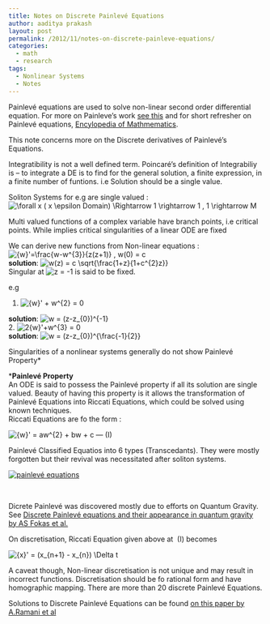 ```yaml
---
title: Notes on Discrete Painlevé Equations
author: aaditya prakash
layout: post
permalink: /2012/11/notes-on-discrete-painleve-equations/
categories:
  - math
  - research
tags:
  - Nonlinear Systems
  - Notes
---
```

Painlevé equations are used to solve non-linear second order differential equation. For more on Painleve&#8217;s work <a title="Painlevé's Works" href="http://www.math.h.kyoto-u.ac.jp/~takasaki/soliton-lab/chron/painleve.html" target="_blank">see this</a> and for short refresher on Painlevé equations, <a title="Painlevé's Equations" href="http://www.encyclopediaofmath.org/index.php/Painlev%C3%A9_equation" target="_blank">Encylopedia of Mathmematics</a>.

This note concerns more on the Discrete derivatives of Painlevé&#8217;s Equations.

Integratibility is not a well defined term. Poincaré&#8217;s definition of Integrabiliy is &#8211; to integrate a DE is to find for the general solution, a finite expression, in a finite number of funtions. i.e Solution should be a single value.

Soliton Systems for e.g are single valued :  
<img src='http://s0.wp.com/latex.php?latex=%5Cforall+x+%28+x+%5Cepsilon+Domain%29+%5CRightarrow+1+%5Crightarrow+1+%2C+1+%5Crightarrow+M+&#038;bg=ffffff&#038;fg=000000&#038;s=0' alt='\forall x ( x \epsilon Domain) \Rightarrow 1 \rightarrow 1 , 1 \rightarrow M ' title='\forall x ( x \epsilon Domain) \Rightarrow 1 \rightarrow 1 , 1 \rightarrow M ' class='latex' />

Multi valued functions of a complex variable have branch points, i.e critical points. While implies critical singularities of a linear ODE are fixed

We can derive new functions from Non-linear equations :  
<img src='http://s0.wp.com/latex.php?latex=%7Bw%7D%27%3D%5Cfrac%7Bw-w%5E%7B3%7D%7D%7Bz%28z%2B1%29%7D+%2C+w%280%29+%3D+c+&#038;bg=ffffff&#038;fg=000000&#038;s=0' alt='{w}&#039;=\frac{w-w^{3}}{z(z+1)} , w(0) = c ' title='{w}&#039;=\frac{w-w^{3}}{z(z+1)} , w(0) = c ' class='latex' />  
**solution**: <img src='http://s0.wp.com/latex.php?latex=w%28z%29+%3D+c+%5Csqrt%7B%5Cfrac%7B1%2Bz%7D%7B1%2Bc%5E%7B2%7Dz%7D%7D+&#038;bg=ffffff&#038;fg=000000&#038;s=0' alt='w(z) = c \sqrt{\frac{1+z}{1+c^{2}z}} ' title='w(z) = c \sqrt{\frac{1+z}{1+c^{2}z}} ' class='latex' />  
Singular at <img src='http://s0.wp.com/latex.php?latex=z+%3D+-1+&#038;bg=ffffff&#038;fg=000000&#038;s=0' alt='z = -1 ' title='z = -1 ' class='latex' /> is said to be fixed.

e.g  
1. <img src='http://s0.wp.com/latex.php?latex=%7Bw%7D%27+%2B+w%5E%7B2%7D+%3D+0+&#038;bg=ffffff&#038;fg=000000&#038;s=0' alt='{w}&#039; + w^{2} = 0 ' title='{w}&#039; + w^{2} = 0 ' class='latex' />  
**solution**: <img src='http://s0.wp.com/latex.php?latex=w+%3D+%28z-z_%7B0%7D%29%5E%7B-1%7D+&#038;bg=ffffff&#038;fg=000000&#038;s=0' alt='w = (z-z_{0})^{-1} ' title='w = (z-z_{0})^{-1} ' class='latex' />  
2. <img src='http://s0.wp.com/latex.php?latex=2%7Bw%7D%27%2Bw%5E%7B3%7D+%3D+0+&#038;bg=ffffff&#038;fg=000000&#038;s=0' alt='2{w}&#039;+w^{3} = 0 ' title='2{w}&#039;+w^{3} = 0 ' class='latex' />  
**solution**: <img src='http://s0.wp.com/latex.php?latex=w+%3D+%28z-z_%7B0%7D%29%5E%7B%5Cfrac%7B-1%7D%7B2%7D%7D+&#038;bg=ffffff&#038;fg=000000&#038;s=0' alt='w = (z-z_{0})^{\frac{-1}{2}} ' title='w = (z-z_{0})^{\frac{-1}{2}} ' class='latex' />

Singularities of a nonlinear systems generally do not show Painlevé Property*

***Painlevé Property**  
An ODE is said to possess the Painlevé property if all its solution are single valued. Beauty of having this property is it allows the transformation of Painlevé Equations into Riccati Equations, which could be solved using known techniques.  
Riccati Equations are fo the form :

<img src='http://s0.wp.com/latex.php?latex=%7Bw%7D%27+%3D+aw%5E%7B2%7D+%2B+bw+%2B+c+&#038;bg=ffffff&#038;fg=000000&#038;s=0' alt='{w}&#039; = aw^{2} + bw + c ' title='{w}&#039; = aw^{2} + bw + c ' class='latex' /> &#8212; (I)

Painlevé Classified Equatios into 6 types (Transcedants). They were mostly forgotten but their revival was necessitated after soliton systems.

[<img class="size-medium wp-image-192 " title="painlevé equations" src="http://aaditya.info/blog/wp-content/uploads/2012/11/painleve-equations-300x147.png" alt="painlevé equations" width="NaN" height="NaN" />][1]

&nbsp;

Dicrete Painlevé was discovered mostly due to efforts on Quantum Gravity. See <a title="Discrete Painleve in Quantum Gravity" href="http://projecteuclid.org/DPubS/Repository/1.0/Disseminate?view=body&id=pdf_1&handle=euclid.cmp/1104248588" target="_blank">Discrete Painlevé equations and their appearance in quantum gravity by AS Fokas et al.</a>

On discretisation, Riccati Equation given above at  (I) becomes

<img src='http://s0.wp.com/latex.php?latex=%7Bx%7D%27+%3D+%28x_%7Bn%2B1%7D+-+x_%7Bn%7D%29+%5CDelta+t+&#038;bg=ffffff&#038;fg=000000&#038;s=0' alt='{x}&#039; = (x_{n+1} - x_{n}) \Delta t ' title='{x}&#039; = (x_{n+1} - x_{n}) \Delta t ' class='latex' /> 

A caveat though, Non-linear discretisation is not unique and may result in incorrect functions. Discretisation should be fo rational form and have homographic mapping. There are more than 20 discrete Painlevé Equations.

Solutions to Discrete Painlevé Equations can be found <a title="Solutions to Discrete Painleve Equations" href="http://www.sciencedirect.com/science/article/pii/S0898122101001808" target="_blank">on this paper by A.Ramani et al</a>

 [1]: http://aaditya.info/blog/wp-content/uploads/2012/11/painleve-equations.png